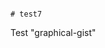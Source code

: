                                                                                                                                                                             # test7
Test "graphical-gist"